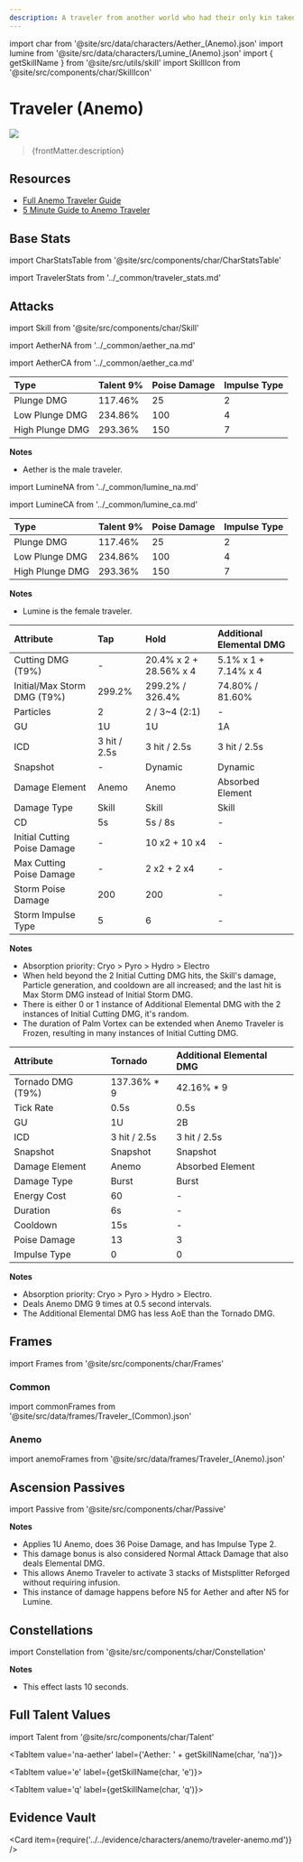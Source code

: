 ```yaml
---
description: A traveler from another world who had their only kin taken away, forcing them to embark on a journey to find The Seven.
---
```


import char from '@site/src/data/characters/Aether_(Anemo).json'
import lumine from '@site/src/data/characters/Lumine_(Anemo).json'
import { getSkillName } from '@site/src/utils/skill'
import SkillIcon from '@site/src/components/char/SkillIcon'

# Traveler (Anemo)

![](/img/traveler/anemo-traveler.png)

<blockquote>{frontMatter.description}</blockquote>

## Resources

* [Full Anemo Traveler Guide](https://keqingmains.com/anemo-traveler/)
* [5 Minute Guide to Anemo Traveler](https://youtu.be/H4Y6y7JJsvM)

## Base Stats

import CharStatsTable from '@site/src/components/char/CharStatsTable'

<CharStatsTable char={char} />

import TravelerStats from '../\_common/traveler_stats.md'

<TravelerStats />

## Attacks

import Skill from '@site/src/components/char/Skill'

<Tabs>
<TabItem value='na-aether' label='Aether Normal Attacks'>
<SkillIcon char={char} skill='na' />
<div class='talent-columns'>
<Skill char={char} skill='na' sectionFilter='Normal Attack' />

import AetherNA from '../_common/aether_na.md'

<AetherNA />

</div>
<div class='talent-columns'>
<Skill char={char} skill='na' sectionFilter='Charged Attack' />

import AetherCA from '../_common/aether_ca.md'

<AetherCA />

</div>
<div class='talent-columns'>
<Skill char={char} skill='na' sectionFilter='Plunging Attack' />

| Type            | Talent 9% | Poise Damage | Impulse Type |
| :-------------- | :-------- | :----------- | :----------- |
| Plunge DMG      | 117.46%   | 25           | 2            |
| Low Plunge DMG  | 234.86%   | 100          | 4            |
| High Plunge DMG | 293.36%   | 150          | 7            |

</div>

**Notes**

* Aether is the male traveler.

</TabItem>

<TabItem value='na' label='Lumine Normal Attacks'>
<SkillIcon char={lumine} skill='na' />
<div class='talent-columns'>
<Skill char={lumine} skill='na' sectionFilter='Normal Attack' />

import LumineNA from '../_common/lumine_na.md'

<LumineNA />

</div>
<div class='talent-columns'>
<Skill char={lumine} skill='na' sectionFilter='Charged Attack' />

import LumineCA from '../_common/lumine_ca.md'

<LumineCA />

</div>
<div class='talent-columns'>
<Skill char={lumine} skill='na' sectionFilter='Plunging Attack' />

| Type            | Talent 9% | Poise Damage | Impulse Type |
| :-------------- | :-------- | :----------- | :----------- |
| Plunge DMG      | 117.46%   | 25           | 2            |
| Low Plunge DMG  | 234.86%   | 100          | 4            |
| High Plunge DMG | 293.36%   | 150          | 7            |

</div>

**Notes**

* Lumine is the female traveler.

</TabItem>

<TabItem value='e' label='Skill'>
<SkillIcon char={char} skill='e' />
<div class='talent-columns'>
<Skill char={char} skill='e' />

| Attribute                     | Tap          | Hold                   | Additional Elemental DMG |
| :---------------------------- | :----------- | :--------------------- | :----------------------- |
| Cutting DMG \(T9%\)           | -            | 20.4% x 2 + 28.56% x 4 | 5.1% x 1 + 7.14% x 4     |
| Initial/Max Storm DMG \(T9%\) | 299.2%       | 299.2% / 326.4%        | 74.80% / 81.60%          |
| Particles                     | 2            | 2 / 3~4 (2:1)          | -                        |
| GU                            | 1U           | 1U                     | 1A                       |
| ICD                           | 3 hit / 2.5s | 3 hit / 2.5s           | 3 hit / 2.5s             |
| Snapshot                      | -            | Dynamic                | Dynamic                  |
| Damage Element                | Anemo        | Anemo                  | Absorbed Element         |
| Damage Type                   | Skill        | Skill                  | Skill                    |
| CD                            | 5s           | 5s / 8s                | -                        |
| Initial Cutting Poise Damage  | -            | 10 x2 + 10 x4          | -                        |
| Max Cutting Poise Damage      | -            | 2 x2 + 2 x4            | -                        |
| Storm Poise Damage            | 200          | 200                    | -                        |
| Storm Impulse Type            | 5            | 6                      | -                        |

</div>

**Notes**

* Absorption priority: Cryo > Pyro > Hydro > Electro
* When held beyond the 2 Initial Cutting DMG hits, the Skill's damage, Particle generation, and cooldown are all increased; and the last hit is Max Storm DMG instead of Initial Storm DMG.
* There is either 0 or 1 instance of Additional Elemental DMG with the 2 instances of Initial Cutting DMG, it's random.
* The duration of Palm Vortex can be extended when Anemo Traveler is Frozen, resulting in many instances of Initial Cutting DMG.

</TabItem>

<TabItem value='q' label='Burst'>
<SkillIcon char={char} skill='q' />
<div class='talent-columns'>
<Skill char={char} skill='q'/>

| Attribute           | Tornado      | Additional Elemental DMG |
| :------------------ | :----------- | :----------------------- |
| Tornado DMG \(T9%\) | 137.36% \* 9 | 42.16% \* 9              |
| Tick Rate           | 0.5s         | 0.5s                     |
| GU                  | 1U           | 2B                       |
| ICD                 | 3 hit / 2.5s | 3 hit / 2.5s             |
| Snapshot            | Snapshot     | Snapshot                 |
| Damage Element      | Anemo        | Absorbed Element         |
| Damage Type         | Burst        | Burst                    |
| Energy Cost         | 60           | -                        |
| Duration            | 6s           | -                        |
| Cooldown            | 15s          | -                        |
| Poise Damage        | 13           | 3                        |
| Impulse Type        | 0            | 0                        |

</div>

**Notes**

* Absorption priority: Cryo > Pyro > Hydro > Electro.
* Deals Anemo DMG 9 times at 0.5 second intervals.
* The Additional Elemental DMG has less AoE than the Tornado DMG.

</TabItem>
</Tabs>

## Frames

import Frames from '@site/src/components/char/Frames'

### Common

import commonFrames from '@site/src/data/frames/Traveler_(Common).json'

<Frames data={commonFrames} />

### Anemo

import anemoFrames from '@site/src/data/frames/Traveler_(Anemo).json'

<Frames data={anemoFrames} />

## Ascension Passives

import Passive from '@site/src/components/char/Passive'

<Tabs>
<TabItem value='a1' label='Ascension 1'>
<Passive char={char} passive={0} />

**Notes**

* Applies 1U Anemo, does 36 Poise Damage, and has Impulse Type 2.
* This damage bonus is also considered Normal Attack Damage that also deals Elemental DMG.
* This allows Anemo Traveler to activate 3 stacks of Mistsplitter Reforged without requiring infusion.
* This instance of damage happens before N5 for Aether and after N5 for Lumine.

</TabItem>

<TabItem value="a4" label="Ascension 4">
<Passive char={char} passive={1} />
</TabItem>
</Tabs>

## Constellations

import Constellation from '@site/src/components/char/Constellation'

<Tabs>
<TabItem value='c1' label='C1'>
<Constellation char={char} constellation={1} />
</TabItem>

<TabItem value='c2' label='C2'>
<Constellation char={char} constellation={2} />
</TabItem>

<TabItem value='c3' label='C3'>
<Constellation char={char} constellation={3} />
</TabItem>

<TabItem value='c4' label='C4'>
<Constellation char={char} constellation={4} />
</TabItem>

<TabItem value='c5' label='C5'>
<Constellation char={char} constellation={5} />
</TabItem>

<TabItem value='c6' label='C6'>
<Constellation char={char} constellation={6} />

**Notes**

* This effect lasts 10 seconds.

</TabItem>
</Tabs>

## Full Talent Values

import Talent from '@site/src/components/char/Talent'

<Tabs>
<TabItem value='na-lumine' label={'Lumine: ' + getSkillName(lumine, 'na')}>
<Talent char={lumine} skill='na' />
</TabItem>

<TabItem value='na-aether' label={'Aether: ' + getSkillName(char, 'na')}>
<Talent char={char} skill='na' />
</TabItem>

<TabItem value='e' label={getSkillName(char, 'e')}>
<Talent char={char} skill='e' />
</TabItem>

<TabItem value='q' label={getSkillName(char, 'q')}>
<Talent char={char} skill='q' />
</TabItem>
</Tabs>

## Evidence Vault

<Card item={require('../../evidence/characters/anemo/traveler-anemo.md')} />
